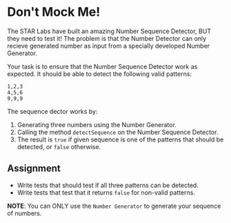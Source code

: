 # Don't Mock Me!


The STAR Labs have built an amazing Number Sequence Detector, BUT they need to test it!
The problem is that the Number Detector can only recieve generated number as input from a specially developed Number Generator.

Your task is to ensure that the Number Sequence Detector work as expected. 
It should be able to detect the following valid patterns:
```
1,2,3
4,5,6
9,9,9
```

The sequence dector works by:
1. Generating three numbers using the Number Generator.
2. Calling the method `detectSequence` on the Number Sequence Detector.
3. The result is `true` if given sequence is one of the patterns that should be detected, or `false` otherwise.
   


## Assignment
- Write tests that should test if all three patterns can be detected.
- Write tests that test that it returns `false` for non-valid patterns. 
  

**NOTE**: You can ONLY use the `Number Generator` to generate your sequence of numbers.

